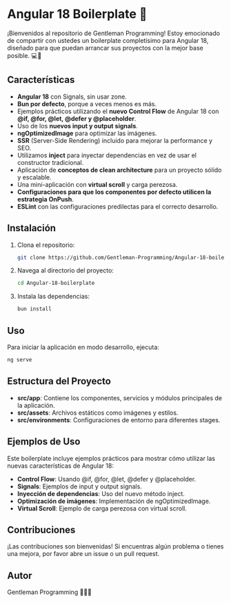 # Angular 18 Boilerplate 🚀

¡Bienvenidos al repositorio de Gentleman Programming! Estoy emocionado de compartir con ustedes un boilerplate completísimo para Angular 18, diseñado para que puedan arrancar sus proyectos con la mejor base posible. 💻🔧

## Características

- **Angular 18** con Signals, sin usar zone.
- **Bun por defecto**, porque a veces menos es más.
- Ejemplos prácticos utilizando el **nuevo Control Flow** de Angular 18 con **@if, @for, @let, @defer y @placeholder**.
- Uso de los **nuevos input y output signals**.
- **ngOptimizedImage** para optimizar las imágenes.
- **SSR** (Server-Side Rendering) incluido para mejorar la performance y SEO.
- Utilizamos **inject** para inyectar dependencias en vez de usar el constructor tradicional.
- Aplicación de **conceptos de clean architecture** para un proyecto sólido y escalable.
- Una mini-aplicación con **virtual scroll** y carga perezosa.
- **Configuraciones para que los componentes por defecto utilicen la estrategia OnPush**.
- **ESLint** con las configuraciones predilectas para el correcto desarrollo.

## Instalación

1. Clona el repositorio:
   ```bash
   git clone https://github.com/Gentleman-Programming/Angular-18-boilerplate
   ```
2. Navega al directorio del proyecto:
   ```bash
   cd Angular-18-boilerplate
   ```
3. Instala las dependencias:
   ```bash
   bun install
   ```

## Uso

Para iniciar la aplicación en modo desarrollo, ejecuta:
```bash
ng serve
```

## Estructura del Proyecto

- **src/app**: Contiene los componentes, servicios y módulos principales de la aplicación.
- **src/assets**: Archivos estáticos como imágenes y estilos.
- **src/environments**: Configuraciones de entorno para diferentes stages.

## Ejemplos de Uso

Este boilerplate incluye ejemplos prácticos para mostrar cómo utilizar las nuevas características de Angular 18:
- **Control Flow**: Usando @if, @for, @let, @defer y @placeholder.
- **Signals**: Ejemplos de input y output signals.
- **Inyección de dependencias**: Uso del nuevo método inject.
- **Optimización de imágenes**: Implementación de ngOptimizedImage.
- **Virtual Scroll**: Ejemplo de carga perezosa con virtual scroll.

## Contribuciones

¡Las contribuciones son bienvenidas! Si encuentras algún problema o tienes una mejora, por favor abre un issue o un pull request.

## Autor

Gentleman Programming 👨‍💻✨
